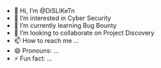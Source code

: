 - 👋 Hi, I’m @DiSLIKeTn
- 👀 I’m interested in Cyber Security 
- 🌱 I’m currently learning Bug Bounty 
- 💞️ I’m looking to collaborate on Project Discovery 
- 📫 How to reach me ...
- 😄 Pronouns: ...
- ⚡ Fun fact: ...

<!---
dislike222/dislike222 is a ✨ special ✨ repository because its `README.md` (this file) appears on your GitHub profile.
You can click the Preview link to take a look at your changes.
--->
